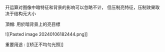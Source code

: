 开运算对图像中暗特征和背景的影响可以忽略不计，
但压制亮特征，压制效果取决于结构元大小

頂帽:
用於暗背景上的亮目標


![[Pasted image 20240106182444.png]]

重要用途 :
[[矫正不均匀光照]]
